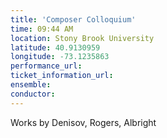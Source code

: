 ```yaml
---
title: 'Composer Colloquium'
time: 09:44 AM
location: Stony Brook University
latitude: 40.9130959
longitude: -73.1235863
performance_url: 
ticket_information_url: 
ensemble: 
conductor: 
---
```

Works by Denisov, Rogers, Albright